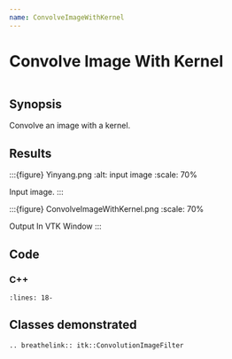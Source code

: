 ```yaml
---
name: ConvolveImageWithKernel
---
```


# Convolve Image With Kernel

```{index} single: ConvolutionImageFilter single: convolution
```

## Synopsis

Convolve an image with a kernel.

## Results

:::{figure} Yinyang.png
:alt: input image
:scale: 70%

Input image.
:::

:::{figure} ConvolveImageWithKernel.png
:scale: 70%

Output In VTK Window
:::

## Code

### C++

```{literalinclude} Code.cxx
:lines: 18-
```

## Classes demonstrated

```{eval-rst}
.. breathelink:: itk::ConvolutionImageFilter
```

